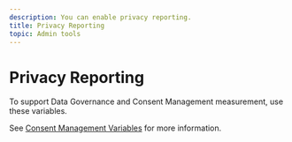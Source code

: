 ```yaml
---
description: You can enable privacy reporting.
title: Privacy Reporting
topic: Admin tools
---
```


# Privacy Reporting

To support Data Governance and Consent Management measurement, use these variables.

See [Consent Management Variables](/help/admin/c-data-governance/consent-variables.md) for more information.

